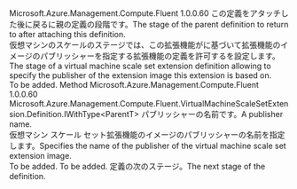 <Type Name="IWithPublisher&lt;ParentT&gt;" FullName="Microsoft.Azure.Management.Compute.Fluent.VirtualMachineScaleSetExtension.Definition.IWithPublisher&lt;ParentT&gt;">
  <TypeSignature Language="C#" Value="public interface IWithPublisher&lt;ParentT&gt;" />
  <TypeSignature Language="ILAsm" Value=".class public interface auto ansi abstract IWithPublisher`1&lt;ParentT&gt;" />
  <TypeSignature Language="DocId" Value="T:Microsoft.Azure.Management.Compute.Fluent.VirtualMachineScaleSetExtension.Definition.IWithPublisher`1" />
  <TypeSignature Language="VB.NET" Value="Public Interface IWithPublisher(Of ParentT)" />
  <TypeSignature Language="F#" Value="type IWithPublisher&lt;'ParentT&gt; = interface" />
  <AssemblyInfo>
    <AssemblyName>Microsoft.Azure.Management.Compute.Fluent</AssemblyName>
    <AssemblyVersion>1.0.0.60</AssemblyVersion>
  </AssemblyInfo>
  <TypeParameters>
    <TypeParameter Name="ParentT" />
  </TypeParameters>
  <Interfaces />
  <Docs>
    <typeparam name="ParentT"><span data-ttu-id="dc80b-101">この定義をアタッチした後に戻るに親の定義の段階です。</span><span class="sxs-lookup"><span data-stu-id="dc80b-101">The stage of the parent definition to return to after attaching this definition.</span></span></typeparam>
    <summary>
            <span data-ttu-id="dc80b-102">仮想マシンのスケールのステージでは、この拡張機能がに基づいて拡張機能のイメージのパブリッシャーを指定する拡張機能の定義を許可するを設定します。</span><span class="sxs-lookup"><span data-stu-id="dc80b-102">The stage of a virtual machine scale set extension definition allowing to specify the publisher of the extension image this extension is based on.</span></span>
            </summary>
    <remarks>To be added.</remarks>
  </Docs>
  <Members>
    <Member MemberName="WithPublisher">
      <MemberSignature Language="C#" Value="public Microsoft.Azure.Management.Compute.Fluent.VirtualMachineScaleSetExtension.Definition.IWithType&lt;ParentT&gt; WithPublisher (string extensionImagePublisherName);" />
      <MemberSignature Language="ILAsm" Value=".method public hidebysig newslot virtual instance class Microsoft.Azure.Management.Compute.Fluent.VirtualMachineScaleSetExtension.Definition.IWithType`1&lt;!ParentT&gt; WithPublisher(string extensionImagePublisherName) cil managed" />
      <MemberSignature Language="DocId" Value="M:Microsoft.Azure.Management.Compute.Fluent.VirtualMachineScaleSetExtension.Definition.IWithPublisher`1.WithPublisher(System.String)" />
      <MemberSignature Language="VB.NET" Value="Public Function WithPublisher (extensionImagePublisherName As String) As IWithType(Of ParentT)" />
      <MemberSignature Language="F#" Value="abstract member WithPublisher : string -&gt; Microsoft.Azure.Management.Compute.Fluent.VirtualMachineScaleSetExtension.Definition.IWithType&lt;'ParentT&gt;" Usage="iWithPublisher.WithPublisher extensionImagePublisherName" />
      <MemberType>Method</MemberType>
      <AssemblyInfo>
        <AssemblyName>Microsoft.Azure.Management.Compute.Fluent</AssemblyName>
        <AssemblyVersion>1.0.0.60</AssemblyVersion>
      </AssemblyInfo>
      <ReturnValue>
        <ReturnType>Microsoft.Azure.Management.Compute.Fluent.VirtualMachineScaleSetExtension.Definition.IWithType&lt;ParentT&gt;</ReturnType>
      </ReturnValue>
      <Parameters>
        <Parameter Name="extensionImagePublisherName" Type="System.String" />
      </Parameters>
      <Docs>
        <param name="extensionImagePublisherName"><span data-ttu-id="dc80b-103">パブリッシャーの名前です。</span><span class="sxs-lookup"><span data-stu-id="dc80b-103">A publisher name.</span></span></param>
        <summary>
            <span data-ttu-id="dc80b-104">仮想マシン スケール セット拡張機能のイメージのパブリッシャーの名前を指定します。</span><span class="sxs-lookup"><span data-stu-id="dc80b-104">Specifies the name of the publisher of the virtual machine scale set extension image.</span></span>
            </summary>
        <returns>To be added.</returns>
        <remarks>To be added.</remarks>
        <return><span data-ttu-id="dc80b-105">定義の次のステージ。</span><span class="sxs-lookup"><span data-stu-id="dc80b-105">The next stage of the definition.</span></span></return>
      </Docs>
    </Member>
  </Members>
</Type>